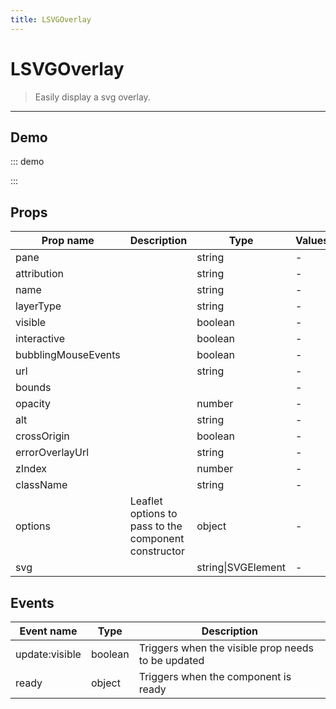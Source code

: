 ```yaml
---
title: LSVGOverlay
---
```


# LSVGOverlay

> Easily display a svg overlay.

---

## Demo

::: demo
<template>
<l-map style="height: 350px" :zoom="zoom" :center="center">
<l-tile-layer :url="url"></l-tile-layer>
<l-svg-overlay :svg="svg" :bounds="bounds"></l-svg-overlay>
</l-map>
</template>

<script>
import {LMap, LSVGOverlay, LTileLayer} from 'vue2-leaflet';

const svgElement = document.createElementNS("http://www.w3.org/2000/svg", "svg");
svgElement.setAttribute('xmlns', "http://www.w3.org/2000/svg");
svgElement.setAttribute('viewBox', "0 0 200 200");
svgElement.innerHTML = `
  <rect width="200"
    height="200"/>
  <rect x="75"
    y="23"
    width="50"
    height="50"
    style="fill:red"/>
  <rect x="75"
    y="123"
    width="50"
    height="50"
    style="fill:#0013ff"/>`;

export default {
  components: {
    LMap,
    'l-svg-overlay': LSVGOverlay,
    LTileLayer
  },
  data () {
    return {
      zoom: 4,
      center: [25, -110],
      url: 'https://{s}.tile.openstreetmap.org/{z}/{x}/{y}.png',
      svg: svgElement,
      bounds: [[ 32, -130], [ 13, -100]]
    };
  }
}
</script>

:::

## Props

| Prop name           | Description                                          | Type               | Values | Default       |
| ------------------- | ---------------------------------------------------- | ------------------ | ------ | ------------- |
| pane                |                                                      | string             | -      | 'overlayPane' |
| attribution         |                                                      | string             | -      | null          |
| name                |                                                      | string             | -      | undefined     |
| layerType           |                                                      | string             | -      | undefined     |
| visible             |                                                      | boolean            | -      | true          |
| interactive         |                                                      | boolean            | -      | false         |
| bubblingMouseEvents |                                                      | boolean            | -      | true          |
| url                 |                                                      | string             | -      |               |
| bounds              |                                                      |                    | -      |               |
| opacity             |                                                      | number             | -      | 1.0           |
| alt                 |                                                      | string             | -      | ''            |
| crossOrigin         |                                                      | boolean            | -      | false         |
| errorOverlayUrl     |                                                      | string             | -      | ''            |
| zIndex              |                                                      | number             | -      | 1             |
| className           |                                                      | string             | -      | ''            |
| options             | Leaflet options to pass to the component constructor | object             | -      | {}            |
| svg                 |                                                      | string\|SVGElement | -      | null          |

## Events

| Event name     | Type    | Description                                        |
| -------------- | ------- | -------------------------------------------------- |
| update:visible | boolean | Triggers when the visible prop needs to be updated |
| ready          | object  | Triggers when the component is ready               |
